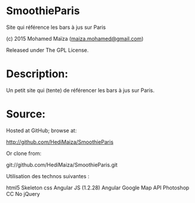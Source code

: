 # SmoothieParis
Site qui référence les bars à jus sur Paris

(c) 2015 Mohamed Maïza (maiza.mohamed@gmail.com)

Released under The GPL License.

# Description:

Un petit site qui (tente) de référencer les bars à jus sur Paris.

# Source:

Hosted at GitHub; browse at:

http://github.com/HediMaiza/SmoothieParis

Or clone from:

git://github.com/HediMaiza/SmoothieParis.git

Utilisation des technos suivantes :

html5
Skeleton css
Angular JS (1.2.28)
Angular Google Map API
Photoshop CC
No jQuery
